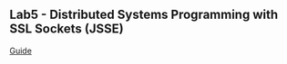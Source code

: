 ## Lab5 - Distributed Systems Programming with SSL Sockets (JSSE)

[Guide](https://web.fe.up.pt/~pfs/aulas/sd2021/labs/l05/jsse_l05.html)

